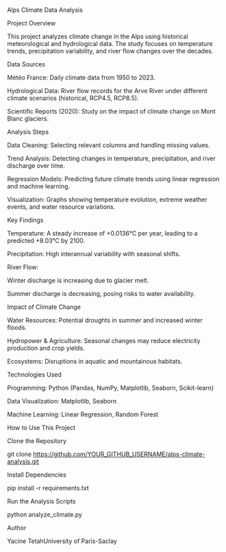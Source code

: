 Alps Climate Data Analysis

Project Overview

This project analyzes climate change in the Alps using historical meteorological and hydrological data. The study focuses on temperature trends, precipitation variability, and river flow changes over the decades.

Data Sources

Météo France: Daily climate data from 1950 to 2023.

Hydrological Data: River flow records for the Arve River under different climate scenarios (historical, RCP4.5, RCP8.5).

Scientific Reports (2020): Study on the impact of climate change on Mont Blanc glaciers.

Analysis Steps

Data Cleaning: Selecting relevant columns and handling missing values.

Trend Analysis: Detecting changes in temperature, precipitation, and river discharge over time.

Regression Models: Predicting future climate trends using linear regression and machine learning.

Visualization: Graphs showing temperature evolution, extreme weather events, and water resource variations.

Key Findings

Temperature: A steady increase of +0.0136°C per year, leading to a predicted +8.03°C by 2100.

Precipitation: High interannual variability with seasonal shifts.

River Flow:

Winter discharge is increasing due to glacier melt.

Summer discharge is decreasing, posing risks to water availability.

Impact of Climate Change

Water Resources: Potential droughts in summer and increased winter floods.

Hydropower & Agriculture: Seasonal changes may reduce electricity production and crop yields.

Ecosystems: Disruptions in aquatic and mountainous habitats.

Technologies Used

Programming: Python (Pandas, NumPy, Matplotlib, Seaborn, Scikit-learn)

Data Visualization: Matplotlib, Seaborn

Machine Learning: Linear Regression, Random Forest

How to Use This Project

Clone the Repository

git clone https://github.com/YOUR_GITHUB_USERNAME/alps-climate-analysis.git

Install Dependencies

pip install -r requirements.txt

Run the Analysis Scripts

python analyze_climate.py

Author

Yacine TetahUniversity of Paris-Saclay
